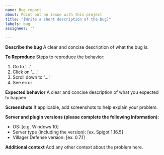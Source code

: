 ```yaml
---
name: Bug report
about: Point out an issue with this project
title: "[Write a short description of the bug]"
labels: bug
assignees: ''

---
```


**Describe the bug**
A clear and concise description of what the bug is.

**To Reproduce**
Steps to reproduce the behavior:
1. Go to '...'
2. Click on '....'
3. Scroll down to '....'
4. See error

**Expected behavior**
A clear and concise description of what you expected to happen.

**Screenshots**
If applicable, add screenshots to help explain your problem.

**Server and plugin versions (please complete the following information):**
 - OS: [e.g. Windows 10]
 - Server type (including the version): [ex. Spigot 1.16.5]
 - Villager Defense version: [ex. 0.7.1]

**Additional context**
Add any other context about the problem here.
